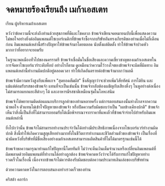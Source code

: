 # จดหมายร้องเรียนถึง เมก้าเอสเตท

เรียน ผู้บริหารเมก้าเอสเตท

หวังว่าข้อความนี้จะส่งถึงท่านด้วยสุขภาพที่ดีและโชคลาภ ข้าพเจ้าเขียนจดหมายฉบับนี้เพื่อแสดงความไม่พอใจอย่างยิ่งต่ออิมแพลนต์ไซเบอร์เนติกที่ข้าพเจ้าซื้อจากบริษัทอันทรงเกียรติของท่านเมื่อไม่กี่เดือนก่อน อิมแพลนต์เหล่านี้สร้างปัญหาให้ข้าพเจ้ามาโดยตลอด นับตั้งแต่ติดตั้ง ทำให้ข้าพเจ้าปวดหัวมากกว่าที่อยากจะยอมรับ

ในฐานะพลเมืองทั่วไปของนครราตรี ข้าพเจ้าเชื่อมั่นในชื่อเสียงและความเชี่ยวชาญของเมก้าเอสเตทในการจัดหาไซเบอร์แวร์ระดับท็อป อย่างไรก็ตาม ดูเหมือนว่าความไว้วางใจของข้าพเจ้าจะผิดที่ผิดทาง อิมแพลนต์เหล่านี้ทำงานผิดปกติอยู่ตลอดเวลา ทำให้เกิดอันตรายต่อข้าพเจ้ามากกว่าผลดี

ข้าพเจ้ามีความหวังสูงกับแพ็คเกจ "สุดยอดสัมผัส" ซึ่งสัญญาว่าจะช่วยเพิ่มวิสัยทัศน์ การได้ยิน และแม้แต่ต่อมรับรสของข้าพเจ้า แทนที่จะเป็นเช่นนั้น ข้าพเจ้ากลับต้องเผชิญกับเสียงหึ่งๆ ในหูอย่างต่อเนื่อง ไม่สามารถแยกแยะสีต่างๆ ได้ และอาหารมีรสชาติเหมือนจุ่มในโลหะสนิม

ข้าพเจ้าได้พยายามติดต่อแผนกบริการลูกค้าของท่านหลายครั้ง แต่การตอบสนองนั้นห่างไกลจากความน่าพอใจ ตัวแทนไม่เข้าใจปัญหาของข้าพเจ้า หรือปัดความรับผิดชอบว่าเป็น "ผลข้างเคียงปกติ" ข้าพเจ้าเห็นว่าสิ่งนี้เป็นสิ่งที่ไม่สามารถยอมรับได้เมื่อพิจารณาจากราคาที่แพงลิ่วที่ข้าพเจ้าจ่ายไปสำหรับอิมแพลนต์เหล่านี้

ยิ่งไปกว่านั้น ข้าพเจ้าไม่สามารถทำงานประจำวันได้อย่างมีประสิทธิภาพเนื่องจากไซเบอร์แวร์ทำงานผิดปกติ สิ่งนี้ทำให้เกิดความสูญเสียอย่างมากทั้งในชีวิตการทำงานและชีวิตส่วนตัวของข้าพเจ้า เป็นเรื่องที่น่าผิดหวังที่บริษัทที่มีชื่อเสียงอย่างเมก้าเอสเตทสามารถผลิตสินค้าที่ไม่ได้มาตรฐานเช่นนี้ได้

ข้าพเจ้าขอความกรุณาท่านแก้ไขปัญหานี้โดยทันที ไม่ว่าจะคืนเงินเต็มจำนวนหรือเปลี่ยนอิมแพลนต์ที่ผิดพลาดด้วยอิมแพลนต์ที่ทำงานได้อย่างถูกต้อง ข้าพเจ้าคาดหวังว่าจะได้รับการแก้ไขปัญหาอย่างรวดเร็วในเรื่องนี้ เนื่องจากข้าพเจ้าไม่ควรต้องรับผิดชอบต่อความประมาทเลินเล่อของบริษัทท่าน

ด้วยความคาดหวังในการตอบสนองอย่างรวดเร็วของท่าน

คริสต้า คลาร์ก
